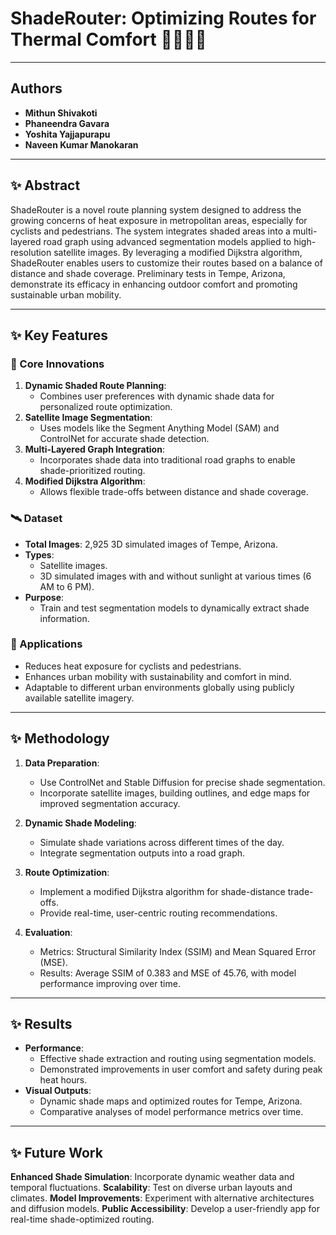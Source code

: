 # ShadeRouter: Optimizing Routes for Thermal Comfort 🚴‍♀️🌳🌞

---

## Authors
- **Mithun Shivakoti**
- **Phaneendra Gavara**
- **Yoshita Yajjapurapu**
- **Naveen Kumar Manokaran**

---

## ✨ Abstract
ShadeRouter is a novel route planning system designed to address the growing concerns of heat exposure in metropolitan areas, especially for cyclists and pedestrians. The system integrates shaded areas into a multi-layered road graph using advanced segmentation models applied to high-resolution satellite images. By leveraging a modified Dijkstra algorithm, ShadeRouter enables users to customize their routes based on a balance of distance and shade coverage. Preliminary tests in Tempe, Arizona, demonstrate its efficacy in enhancing outdoor comfort and promoting sustainable urban mobility.

---

## ✨ Key Features

### 🌟 Core Innovations
1. **Dynamic Shaded Route Planning**:
   - Combines user preferences with dynamic shade data for personalized route optimization.
2. **Satellite Image Segmentation**:
   - Uses models like the Segment Anything Model (SAM) and ControlNet for accurate shade detection.
3. **Multi-Layered Graph Integration**:
   - Incorporates shade data into traditional road graphs to enable shade-prioritized routing.
4. **Modified Dijkstra Algorithm**:
   - Allows flexible trade-offs between distance and shade coverage.

### 🛰️ Dataset
- **Total Images**: 2,925 3D simulated images of Tempe, Arizona.
- **Types**:
  - Satellite images.
  - 3D simulated images with and without sunlight at various times (6 AM to 6 PM).
- **Purpose**:
  - Train and test segmentation models to dynamically extract shade information.

### 🚀 Applications
- Reduces heat exposure for cyclists and pedestrians.
- Enhances urban mobility with sustainability and comfort in mind.
- Adaptable to different urban environments globally using publicly available satellite imagery.

---

## ✨ Methodology

1. **Data Preparation**:
   - Use ControlNet and Stable Diffusion for precise shade segmentation.
   - Incorporate satellite images, building outlines, and edge maps for improved segmentation accuracy.

2. **Dynamic Shade Modeling**:
   - Simulate shade variations across different times of the day.
   - Integrate segmentation outputs into a road graph.

3. **Route Optimization**:
   - Implement a modified Dijkstra algorithm for shade-distance trade-offs.
   - Provide real-time, user-centric routing recommendations.

4. **Evaluation**:
   - Metrics: Structural Similarity Index (SSIM) and Mean Squared Error (MSE).
   - Results: Average SSIM of 0.383 and MSE of 45.76, with model performance improving over time.

---

## ✨ Results

- **Performance**:
  - Effective shade extraction and routing using segmentation models.
  - Demonstrated improvements in user comfort and safety during peak heat hours.
- **Visual Outputs**:
  - Dynamic shade maps and optimized routes for Tempe, Arizona.
  - Comparative analyses of model performance metrics over time.

---

## ✨ Future Work
**Enhanced Shade Simulation**:
Incorporate dynamic weather data and temporal fluctuations.
**Scalability**:
Test on diverse urban layouts and climates.
**Model Improvements**:
Experiment with alternative architectures and diffusion models.
**Public Accessibility**:
Develop a user-friendly app for real-time shade-optimized routing.
